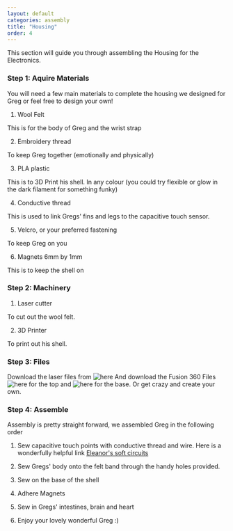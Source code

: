 ```yaml
---
layout: default
categories: assembly
title: "Housing"
order: 4
---
```


This section will guide you through assembling the Housing for the Electronics.
### Step 1: Aquire Materials

You will need a few main materials to complete the housing we designed for Greg or feel free to design your own!

1. Wool Felt

This is for the body of Greg and the wrist strap

2. Embroidery thread

To keep Greg together (emotionally and physically)

3. PLA plastic

This is to 3D Print his shell. In any colour (you could try flexible or glow in the dark filament for something funky)

4. Conductive thread

 This is used to link Gregs' fins and legs to the capacitive touch sensor.

5. Velcro, or your preferred fastening

To keep Greg on you

6. Magnets 6mm by 1mm

This is to keep the shell on

### Step 2: Machinery

1. Laser cutter

To cut out the wool felt.

2. 3D Printer

To print out his shell.

### Step 3: Files

Download the laser files from ![here](https://github.com/harryiliffe/open-design-2018/tree/master/form) And download the Fusion 360 Files ![here](http://a360.co/2HkOeeE) for the top and ![here](http://a360.co/2swG67p) for the base.
Or get crazy and create your own.

### Step 4: Assemble

Assembly is pretty straight forward, we assembled Greg in the following order

1. Sew capacitive touch points with conductive thread and wire. Here is a wonderfully helpful link [Eleanor's soft circuits](https://fablabwgtn.github.io/Winterns2017/SS_techniques)

2. Sew Gregs' body onto the felt band through the handy holes provided.

3. Sew on the base of the shell

4. Adhere Magnets

5. Sew in Gregs' intestines, brain and heart

6. Enjoy your lovely wonderful Greg :)
